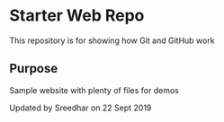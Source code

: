 # Starter Web Repo

This repository is for showing how Git and GitHub work

## Purpose

Sample website with plenty of files for demos

Updated by Sreedhar on 22 Sept 2019